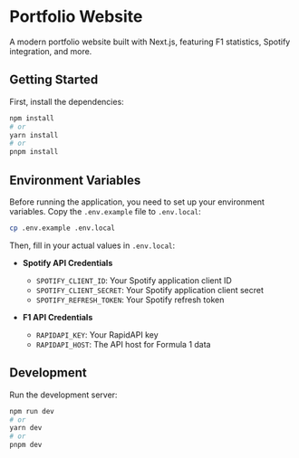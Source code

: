 # Portfolio Website

A modern portfolio website built with Next.js, featuring F1 statistics, Spotify integration, and more.

## Getting Started

First, install the dependencies:

```bash
npm install
# or
yarn install
# or
pnpm install
```

## Environment Variables

Before running the application, you need to set up your environment variables. Copy the `.env.example` file to `.env.local`:

```bash
cp .env.example .env.local
```

Then, fill in your actual values in `.env.local`:

- **Spotify API Credentials**
  - `SPOTIFY_CLIENT_ID`: Your Spotify application client ID
  - `SPOTIFY_CLIENT_SECRET`: Your Spotify application client secret
  - `SPOTIFY_REFRESH_TOKEN`: Your Spotify refresh token

- **F1 API Credentials**
  - `RAPIDAPI_KEY`: Your RapidAPI key
  - `RAPIDAPI_HOST`: The API host for Formula 1 data

## Development

Run the development server:

```bash
npm run dev
# or
yarn dev
# or
pnpm dev
```
